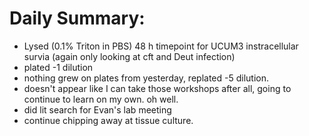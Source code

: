 # Daily Summary:

- Lysed (0.1% Triton in PBS) 48 h timepoint for UCUM3 instracellular survia (again only looking at cft and Deut infection)
- plated -1 dilution
- nothing grew on plates from yesterday, replated -5 dilution. 
- doesn't appear like I can take those workshops after all, going to continue to learn on my own. oh well.
- did lit search for Evan's lab meeting
- continue chipping away at tissue culture.
